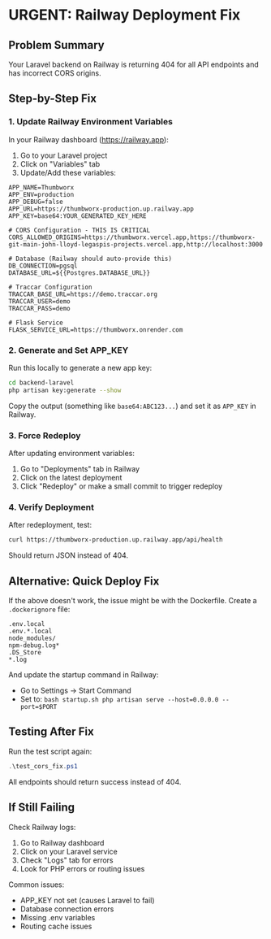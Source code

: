 # URGENT: Railway Deployment Fix

## Problem Summary
Your Laravel backend on Railway is returning 404 for all API endpoints and has incorrect CORS origins.

## Step-by-Step Fix

### 1. Update Railway Environment Variables

In your Railway dashboard (https://railway.app):

1. Go to your Laravel project
2. Click on "Variables" tab
3. Update/Add these variables:

```
APP_NAME=Thumbworx
APP_ENV=production
APP_DEBUG=false
APP_URL=https://thumbworx-production.up.railway.app
APP_KEY=base64:YOUR_GENERATED_KEY_HERE

# CORS Configuration - THIS IS CRITICAL
CORS_ALLOWED_ORIGINS=https://thumbworx.vercel.app,https://thumbworx-git-main-john-lloyd-legaspis-projects.vercel.app,http://localhost:3000

# Database (Railway should auto-provide this)
DB_CONNECTION=pgsql
DATABASE_URL=${{Postgres.DATABASE_URL}}

# Traccar Configuration
TRACCAR_BASE_URL=https://demo.traccar.org
TRACCAR_USER=demo
TRACCAR_PASS=demo

# Flask Service
FLASK_SERVICE_URL=https://thumbworx.onrender.com
```

### 2. Generate and Set APP_KEY

Run this locally to generate a new app key:
```bash
cd backend-laravel
php artisan key:generate --show
```

Copy the output (something like `base64:ABC123...`) and set it as `APP_KEY` in Railway.

### 3. Force Redeploy

After updating environment variables:
1. Go to "Deployments" tab in Railway
2. Click on the latest deployment
3. Click "Redeploy" or make a small commit to trigger redeploy

### 4. Verify Deployment

After redeployment, test:
```bash
curl https://thumbworx-production.up.railway.app/api/health
```

Should return JSON instead of 404.

## Alternative: Quick Deploy Fix

If the above doesn't work, the issue might be with the Dockerfile. Create a `.dockerignore` file:

```
.env.local
.env.*.local
node_modules/
npm-debug.log*
.DS_Store
*.log
```

And update the startup command in Railway:
- Go to Settings → Start Command
- Set to: `bash startup.sh php artisan serve --host=0.0.0.0 --port=$PORT`

## Testing After Fix

Run the test script again:
```powershell
.\test_cors_fix.ps1
```

All endpoints should return success instead of 404.

## If Still Failing

Check Railway logs:
1. Go to Railway dashboard
2. Click on your Laravel service
3. Check "Logs" tab for errors
4. Look for PHP errors or routing issues

Common issues:
- APP_KEY not set (causes Laravel to fail)
- Database connection errors
- Missing .env variables
- Routing cache issues
